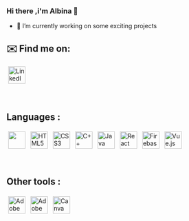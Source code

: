 ### Hi there ,i'm Albina 👋

- 🔭 I’m currently working on some exciting projects

## ✉️ Find me on:

<p align="left">
 <a href="https://al.linkedin.com/in/albina-boshku-143740213" target="_blank" rel="noopener noreferrer"> <img alt="LinkedIn" src="https://img.shields.io/badge/linkedin-%230077B5.svg?style=for-the-badge&logo=linkedin&logoColor=white" height="40" style="vertical-align:top; margin:4px"></a>
</p>

<br />

## Languages :
<p align="left">
<img src="https://img.shields.io/badge/javascript-%23323330.svg?style=for-the-badge&logo=javascript&logoColor=%23F7DF1E"  height="40" style="vertical-align:top; margin:4px">
<img alt="HTML5" src="https://img.shields.io/badge/html5-%23E34F26.svg?style=for-the-badge&logo=html5&logoColor=white" height="40" style="vertical-align:top; margin:4px">
<img alt="CSS3" src="https://img.shields.io/badge/css3-%231572B6.svg?style=for-the-badge&logo=css3&logoColor=white" height="40" style="vertical-align:top; margin:4px">
<img alt="C++" src="https://img.shields.io/badge/c++-%2300599C.svg?style=for-the-badge&logo=c%2B%2B&logoColor=white" height="40" style="vertical-align:top; margin:4px">
<img alt="Java" src="https://img.shields.io/badge/java-%23ED8B00.svg?style=for-the-badge&logo=java&logoColor=white" height="40" style="vertical-align:top; margin:4px">
<img alt="React" src="https://img.shields.io/badge/react-%2320232a.svg?style=for-the-badge&logo=react&logoColor=%2361DAFB" height="40" style="vertical-align:top; margin:4px">
<img alt="Firebase" src="https://img.shields.io/badge/firebase-%23039BE5.svg?style=for-the-badge&logo=firebase" height="40" style="vertical-align:top; margin:4px">
<img alt="Vue.js" src="https://img.shields.io/badge/vuejs-%2335495e.svg?style=for-the-badge&logo=vue-dot-js&logoColor=%234FC08D" height="40" style="vertical-align:top; margin:4px">
  </p>
  
<br />

## Other tools :

<p align="left">
<img alt="Adobe Photoshop" src="https://img.shields.io/badge/adobephotoshop-%2331A8FF.svg?style=for-the-badge&logo=adobephotoshop&logoColor=white"  height="40" style="vertical-align:top; margin:4px">
<img alt="Adobe Illustrator" src="https://img.shields.io/badge/adobeillustrator-%23FF9A00.svg?style=for-the-badge&logo=adobeillustrator&logoColor=white" height="40" style="vertical-align:top; margin:4px">
<img alt="Canva" src="https://img.shields.io/badge/Canva-%2300C4CC.svg?style=for-the-badge&logo=Canva&logoColor=white" height="40" style="vertical-align:top; margin:4px">

  
</p>
